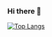 ### Hi there 👋

[![Top Langs](https://github-readme-stats.vercel.app/api/top-langs/?username=FelipeFelipeRenan&layout=compact)](https://github.com/anuraghazra/github-readme-stats)


<!--
**FelipeFelipeRenan/FelipeFelipeRenan** is a ✨ _special_ ✨ repository because its `README.md` (this file) appears on your GitHub profile.

Here are some ideas to get you started:

- 🔭 I’m currently working on ...
- 🌱 I’m currently learning ...
- 👯 I’m looking to collaborate on ...
- 🤔 I’m looking for help with ...
- 💬 Ask me about ...
- 📫 How to reach me: ...
- 😄 Pronouns: ...
- ⚡ Fun fact: ...
-->
